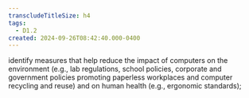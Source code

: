 ```yaml
---
transcludeTitleSize: h4
tags:
  - D1.2
created: 2024-09-26T08:42:40.000-0400
---
```

identify measures that help reduce the impact of computers on the environment (e.g., lab regulations, school policies, corporate and government policies promoting paperless workplaces and computer recycling and reuse) and on human health (e.g., ergonomic standards);
